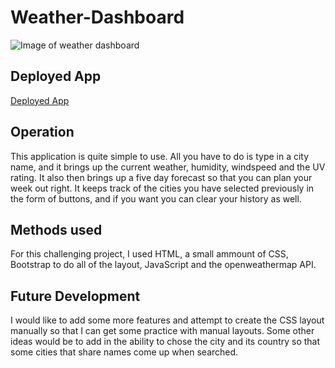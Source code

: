 # Weather-Dashboard

![Image of weather dashboard](/assets.2020-09-18.png)



## Deployed App
[Deployed App](https://skoggy.github.io/Weather-Dashboard/)


## Operation
This application is quite simple to use. All you have to do is type in a city name,
and it brings up the current weather, humidity, windspeed and the UV rating.
It also then brings up a five day forecast so that you can plan your week out right.
It keeps track of the cities you have selected previously in the form of buttons, and 
if you want you can clear your history as well.

## Methods used
For this challenging project, I used HTML, a small ammount of CSS, Bootstrap to do all of
the layout, JavaScript and the openweathermap API.

## Future Development
I would like to add some more features and attempt to create the CSS layout manually so 
that I can get some practice with manual layouts. Some other ideas would be to add in 
the ability to chose the city and its country so that some cities that share names
come up when searched.
